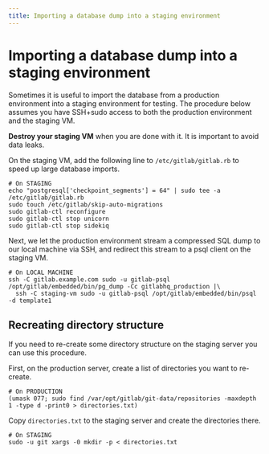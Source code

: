 ```yaml
---
title: Importing a database dump into a staging environment
---
```


# Importing a database dump into a staging environment

Sometimes it is useful to import the database from a production environment
into a staging environment for testing. The procedure below assumes you have
SSH+sudo access to both the production environment and the staging VM.

**Destroy your staging VM** when you are done with it. It is important to avoid
data leaks.

On the staging VM, add the following line to `/etc/gitlab/gitlab.rb` to speed up
large database imports.

```
# On STAGING
echo "postgresql['checkpoint_segments'] = 64" | sudo tee -a /etc/gitlab/gitlab.rb
sudo touch /etc/gitlab/skip-auto-migrations
sudo gitlab-ctl reconfigure
sudo gitlab-ctl stop unicorn
sudo gitlab-ctl stop sidekiq
```

Next, we let the production environment stream a compressed SQL dump to our
local machine via SSH, and redirect this stream to a psql client on the staging
VM.

```
# On LOCAL MACHINE
ssh -C gitlab.example.com sudo -u gitlab-psql /opt/gitlab/embedded/bin/pg_dump -Cc gitlabhq_production |\
  ssh -C staging-vm sudo -u gitlab-psql /opt/gitlab/embedded/bin/psql -d template1
```

## Recreating directory structure

If you need to re-create some directory structure on the staging server you can
use this procedure.

First, on the production server, create a list of directories you want to
re-create.

```
# On PRODUCTION
(umask 077; sudo find /var/opt/gitlab/git-data/repositories -maxdepth 1 -type d -print0 > directories.txt)
```

Copy `directories.txt` to the staging server and create the directories there.

```
# On STAGING
sudo -u git xargs -0 mkdir -p < directories.txt
```
